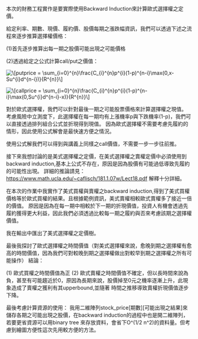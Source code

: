 本次的財務工程實作是要實際使用Backward Induction來計算歐式選擇權之定價。

給定利率、期數、現價、履約價、股價每期之漲跌幅資訊，我們可以透過下述之流程來逐步推算選擇權價格：

(1)首先逐步推算出每一期之股價可能出現之可能價格

(2)透過給定之公式計算call/put之價值：

![\\[putprice = \sum_{i=0}^{n}\frac{C_{i}^{n}p^{i}(1-p)^{n-i}\max(0,x-Su^{i}d^{n-i})}{R^{n}}\\]](https://render.githubusercontent.com/render/math?math=%5C%5Bputprice%20%3D%20%5Csum_%7Bi%3D0%7D%5E%7Bn%7D%5Cfrac%7BC_%7Bi%7D%5E%7Bn%7Dp%5E%7Bi%7D(1-p)%5E%7Bn-i%7D%5Cmax(0%2Cx-Su%5E%7Bi%7Dd%5E%7Bn-i%7D)%7D%7BR%5E%7Bn%7D%7D%5C%5D)

![\\[callprice = \sum_{i=0}^{n}\frac{C_{i}^{n}p^{i}(1-p)^{n-i}\max(0,Su^{i}d^{n-i}-x)}{R^{n}}\\]](https://render.githubusercontent.com/render/math?math=%5C%5Bcallprice%20%3D%20%5Csum_%7Bi%3D0%7D%5E%7Bn%7D%5Cfrac%7BC_%7Bi%7D%5E%7Bn%7Dp%5E%7Bi%7D(1-p)%5E%7Bn-i%7D%5Cmax(0%2CSu%5E%7Bi%7Dd%5E%7Bn-i%7D-x)%7D%7BR%5E%7Bn%7D%7D%5C%5D)



對於歐式選擇權，我們可以針對最後一期之可能股票價格來計算選擇權之現值。
考慮風險中立測度下，此選擇權在每一期均有上漲機率p與下跌機率(1-p)，我們可以直接透過排列組合公式並折現得到現值。
因為歐式選擇權不需要考慮先履約的情形，因此使用公式解會是最快速方便之情況。

使用公式解我們可以得到與講義上同樣之call價值，不需要一步一步往前推。

接下來我想討論的是美式選擇權之定價，在美式選擇權之賣權定價中必須使用到backward induction,基本上公式不存在，原因是因為股價有可能過低導致先履約的可能性出現。
詳細的推論請見：https://www.math.ucla.edu/~caflisch/181.1.07w/Lect18.pdf 解釋十分詳細。

在本次的作業中我實作了美式買權與賣權之backward induction,得到了美式買權價格等於歐式買權的結果。且根據範例資訊，美式賣權相較歐式賣權多了接近一倍的價值。
原因是因為在每一期中相較於下一期的折現價值，投資人有機會透過先履約獲得更大利益，因此我們必須透過比較每一期之履約與否來考慮該期之選擇權價值。

我在輸出中匯出了美式選擇權之定價樹。

最後我探討了歐式選擇權之時間價值（對美式選擇權來說，愈晚到期之選擇權有愈高的時間價值，因為我們可對較晚到期之選擇權做出對較早到期之選擇權之所有可能操作）
結論：

(1) 歐式買權之時間價值為正
(2) 歐式賣權之時間價值不確定，但以長時間來說為負，甚至有可能趨近於0，原因為長期來說，股價掉至0元之機率逐漸上升，此現象造成了賣權之獲利有其upperbound,並隨著
時間之推移導致賣權折現價值逐步下降。

最後考慮計算資源的使用：
我用二維陣列stock_price[期數][可能出現之結果]來儲存各期之可能出現之股價，在backward induction的過程中也是開二維陣列，若要更省資源可以用binary tree
來存放資料，會省下O^(1/2 n^2)的資料量。但考慮到繪圖方便性這次先用較方便的方法。






